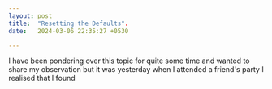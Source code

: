 ```yaml
---
layout: post
title:  "Resetting the Defaults".
date:   2024-03-06 22:35:27 +0530

---
```


I have been pondering over this topic for quite some time and wanted to share my observation but it was yesterday when I attended a friend's party I realised that I found 
<!--stackedit_data:
eyJoaXN0b3J5IjpbLTkyNjkyMzAxNSwtMjA4ODc0NjYxMl19
-->